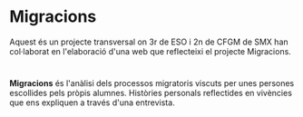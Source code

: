 # Migracions
Aquest és un projecte transversal on 3r de ESO i 2n de CFGM de SMX han col·laborat en l'elaboració d'una web que reflecteixi el projecte Migracions.
#
**Migracions** és l'anàlisi dels processos migratoris viscuts per unes persones escollides pels pròpis alumnes. Històries personals reflectides en vivències que ens expliquen a través d'una entrevista.
